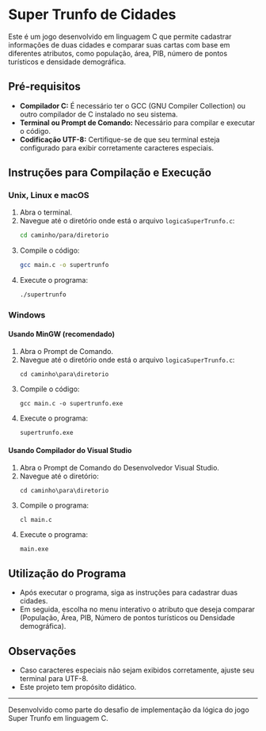 
# Super Trunfo de Cidades

Este é um jogo desenvolvido em linguagem C que permite cadastrar informações de duas cidades e comparar suas cartas com base em diferentes atributos, como população, área, PIB, número de pontos turísticos e densidade demográfica.

## Pré-requisitos

- **Compilador C:** É necessário ter o GCC (GNU Compiler Collection) ou outro compilador de C instalado no seu sistema.
- **Terminal ou Prompt de Comando:** Necessário para compilar e executar o código.
- **Codificação UTF-8:** Certifique-se de que seu terminal esteja configurado para exibir corretamente caracteres especiais.

## Instruções para Compilação e Execução

### Unix, Linux e macOS

1. Abra o terminal.
2. Navegue até o diretório onde está o arquivo `logicaSuperTrunfo.c`:
   ```bash
   cd caminho/para/diretorio
   ```
3. Compile o código:
   ```bash
   gcc main.c -o supertrunfo
   ```
4. Execute o programa:
   ```bash
   ./supertrunfo
   ```

### Windows

#### Usando MinGW (recomendado)

1. Abra o Prompt de Comando.
2. Navegue até o diretório onde está o arquivo `logicaSuperTrunfo.c`:
   ```
   cd caminho\para\diretorio
   ```
3. Compile o código:
   ```
   gcc main.c -o supertrunfo.exe
   ```
4. Execute o programa:
   ```
   supertrunfo.exe
   ```

#### Usando Compilador do Visual Studio

1. Abra o Prompt de Comando do Desenvolvedor Visual Studio.
2. Navegue até o diretório:
   ```
   cd caminho\para\diretorio
   ```
3. Compile o programa:
   ```
   cl main.c
   ```
4. Execute o programa:
   ```
   main.exe
   ```

## Utilização do Programa

- Após executar o programa, siga as instruções para cadastrar duas cidades.
- Em seguida, escolha no menu interativo o atributo que deseja comparar (População, Área, PIB, Número de pontos turísticos ou Densidade demográfica).

## Observações

- Caso caracteres especiais não sejam exibidos corretamente, ajuste seu terminal para UTF-8.
- Este projeto tem propósito didático.

---

Desenvolvido como parte do desafio de implementação da lógica do jogo Super Trunfo em linguagem C.
